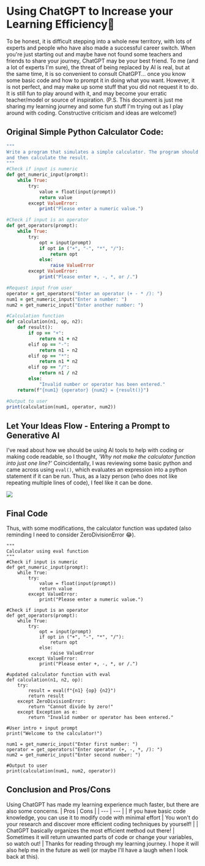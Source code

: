 # Using ChatGPT to Increase your Learning Efficiency🌟
To be honest, it is difficult stepping into a whole new territory, with lots of experts and people who have also made a successful career switch. When you're just starting out and maybe have not found some teachers and friends to share your journey, ChatGPT may be your best friend. To me (and a lot of experts I'm sure), the threat of being replaced by AI is real, but at the same time, it is so convenient to consult ChatGPT... once you know some basic code and how to prompt it in doing what you want.
However, it is not perfect, and may make up some stuff that you did not request it to do. It is still fun to play around with it, and may become your erratic teacher/model or source of inspiration.
(P.S. This document is just me sharing my learning journey and some fun stuff I'm trying out as I play around with coding. Constructive criticism and ideas are welcome!)

## Original Simple Python Calculator Code:
```ruby
"""
Write a program that simulates a simple calculator. The program should allow the user to enter two numbers and an operator (e.g., +, -, *, /), 
and then calculate the result.
"""
#Check if input is numeric
def get_numeric_input(prompt):
    while True:
        try:
            value = float(input(prompt))
            return value
        except ValueError:
            print("Please enter a numeric value.")

#Check if input is an operator
def get_operators(prompt):
    while True:
        try:
            opt = input(prompt)
            if opt in ("+", "-", "*", "/"):
                return opt
            else:
                raise ValueError
        except ValueError:
            print("Please enter +, -, *, or /.")

#Request input from user
operator = get_operators("Enter an operator (+ - * /): ")
num1 = get_numeric_input("Enter a number: ")
num2 = get_numeric_input("Enter another number: ")

#Calculation function
def calculation(n1, op, n2):
    def result():
        if op == "+":
            return n1 + n2
        elif op == "-":
            return n1 - n2
        elif op == "*":
            return n1 * n2
        elif op == "/":
            return n1 / n2
        else:
            "Invalid number or operator has been entered."
    return(f"{num1} {operator} {num2} = {result()}")

#Output to user
print(calculation(num1, operator, num2))
```

## Let Your Ideas Flow - Entering a Prompt to Generative AI
I've read about how we should be using AI tools to help with coding or making code readable, so I thought,
_'Why not make the calculator function into just one line?'_
Coincidentally, I was reviewing some basic python and came across using  ```eval()```, which evaluates an expression into a python statement if it can be run. Thus, as a lazy person (who does not like repeating multiple lines of code), I feel like it can be done.

<kbd>
<img src="https://github.com/evelee9393/evelee9393/assets/166385908/2a4ad4da-53c6-4c00-975a-cbd58f23b648"/>
</kbd>

## Final Code
Thus, with some modifications, the calculator function was updated (also reminding I need to consider ZeroDivisionError 😂).
```
"""
Calculator using eval function
"""
#Check if input is numeric
def get_numeric_input(prompt):
    while True:
        try:
            value = float(input(prompt))
            return value
        except ValueError:
            print("Please enter a numeric value.")

#Check if input is an operator
def get_operators(prompt):
    while True:
        try:
            opt = input(prompt)
            if opt in ("+", "-", "*", "/"):
                return opt
            else:
                raise ValueError
        except ValueError:
            print("Please enter +, -, *, or /.")

#updated calculator function with eval
def calculation(n1, n2, op):
    try:
        result = eval(f"{n1} {op} {n2}")
        return result
    except ZeroDivisionError:
        return "Cannot divide by zero!"
    except Exception as e:
        return "Invalid number or operator has been entered."

#User intro + input prompt
print("Welcome to the calculator!")

num1 = get_numeric_input("Enter first number: ")
operator = get_operators("Enter operator (+, -, *, /): ")
num2 = get_numeric_input("Enter second number: ")
    
#Output to user
print(calculation(num1, num2, operator))
```

## Conclusion and Pros/Cons
Using ChatGPT has made my learning experience much faster, but there are also some concerns.
| Pros | Cons |
| --- | --- |
| If you have basic code knowledge, you can use it to modify code with minimal effort | You won't do your research and discover more efficient coding techniques by yourself! |
| ChatGPT basically organizes the most efficient method out there! | Sometimes it will return unwanted parts of code or change your variables, so watch out! |
Thanks for reading through my learning journey. I hope it will also help me in the future as well (or maybe I'll have a laugh when I look back at this).

